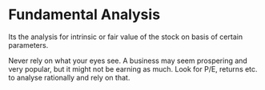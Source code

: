 # Fundamental Analysis

Its the analysis for intrinsic or fair value of the stock on basis of certain parameters.

Never rely on what your eyes see. A business may seem prospering and very popular, but it might not be earning as much. Look for P/E, returns etc. to analyse rationally and rely on that.
